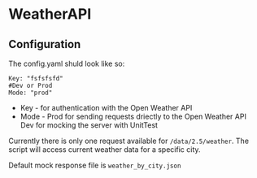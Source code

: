 # WeatherAPI
## Configuration
The config.yaml shuld look like so:  
```
Key: "fsfsfsfd"  
#Dev or Prod  
Mode: "prod"
```
* Key - for authentication with the Open Weather API
* Mode - Prod for sending requests driectly to the Open Weather API  
         Dev for mocking the server with UnitTest

Currently there is only one request available for `/data/2.5/weather`. The script will access current weather data for a specific city.

Default mock response file is `weather_by_city.json`